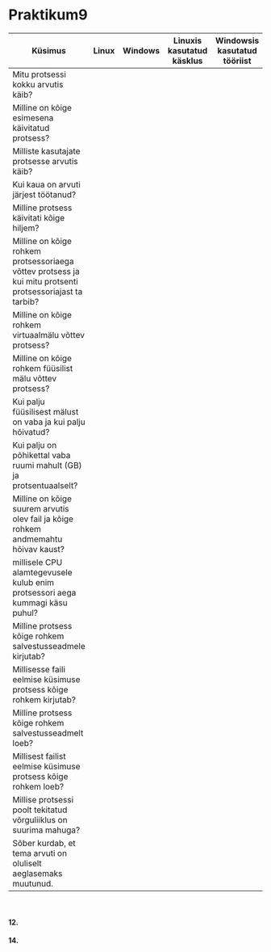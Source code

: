 # Praktikum9 <br>


|Küsimus|Linux|Windows|Linuxis kasutatud käsklus|Windowsis kasutatud tööriist|
|---|---|---|---|---|
|Mitu protsessi kokku arvutis käib?
|Milline on kõige esimesena käivitatud protsess?
|Milliste kasutajate protsesse arvutis käib?
|Kui kaua on arvuti järjest töötanud?
|Milline protsess käivitati kõige hiljem?
|Milline on kõige rohkem protsessoriaega võttev protsess ja kui mitu protsenti protsessoriajast ta tarbib?
|Milline on kõige rohkem virtuaalmälu võttev protsess?
|Milline on kõige rohkem füüsilist mälu võttev protsess?
|Kui palju füüsilisest mälust on vaba ja kui palju hõivatud?
|Kui palju on põhikettal vaba ruumi mahult (GB) ja protsentuaalselt?
|Milline on kõige suurem arvutis olev fail ja kõige rohkem andmemahtu hõivav kaust?
|millisele CPU alamtegevusele kulub enim protsessori aega kummagi käsu puhul?
|Milline protsess kõige rohkem salvestusseadmele kirjutab?
|Millisesse faili eelmise küsimuse protsess kõige rohkem kirjutab?
|Milline protsess kõige rohkem salvestusseadmelt loeb?
|Millisest failist eelmise küsimuse protsess kõige rohkem loeb?
|Millise protsessi poolt tekitatud võrguliiklus on suurima mahuga?
|Sõber kurdab, et tema arvuti on oluliselt aeglasemaks muutunud.
<br>


#### 12. <br>

#### 14. <br>
